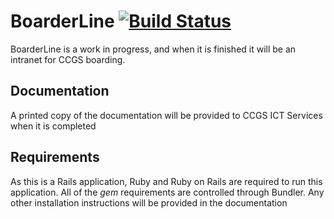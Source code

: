 # BoarderLine [![Build Status](https://drone.io/bitbucket.org/davblayn/ccgs-boarderline/status.png)](https://drone.io/bitbucket.org/davblayn/ccgs-boarderline/latest)
BoarderLine is a work in progress, and when it is finished it will be an intranet for CCGS boarding.

## Documentation
A printed copy of the documentation will be provided to CCGS ICT Services when it is completed

## Requirements
As this is a Rails application, Ruby and Ruby on Rails are required to run this application. All of the *gem* requirements are controlled through Bundler. Any other installation instructions will be provided in the documentation
